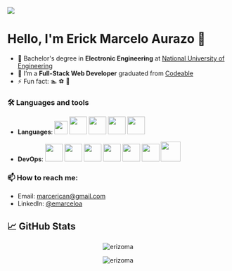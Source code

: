 ![](https://visitor-badge.glitch.me/badge?page_id=ErizoMA.ErizoMA)
# Hello, I'm Erick Marcelo Aurazo 👋
- 🔭 Bachelor's degree in **Electronic Engineering** at [National University of Engineering](https://www.uni.edu.pe/)
- 🌱 I’m a **Full-Stack Web Developer** graduated from [Codeable](https://www.codeable.la/)
- ⚡ Fun fact: 🏊 ⚽ 🍕

### 🛠️ Languages and tools 
- **Languages**: <code><img height="30" src="https://cdn.icon-icons.com/icons2/2108/PNG/512/javascript_icon_130900.png"></code>
<code><img height="40" src="https://cdn.icon-icons.com/icons2/2415/PNG/512/react_original_logo_icon_146374.png"></code>
<code><img height="40" src="https://cdn.icon-icons.com/icons2/2107/PNG/512/file_type_ruby_icon_130186.png"></code>
<code><img height="40" src="https://cdn.icon-icons.com/icons2/2415/PNG/512/rails_plain_wordmark_logo_icon_146377.png"></code>
<code><img height="40" src="https://cdn.icon-icons.com/icons2/1508/PNG/512/python_104451.png"></code>

- **DevOps**: <code><img height="40" src="https://cdn.icon-icons.com/icons2/2107/PNG/512/file_type_firebase_icon_130606.png"></code>
<code><img height="40" src="https://cdn.icon-icons.com/icons2/2415/PNG/512/postgresql_plain_wordmark_logo_icon_146390.png"></code>
<code><img height="40" src="https://cdn.icon-icons.com/icons2/2407/PNG/512/docker_icon_146192.png"></code>
<code><img height="40" src="https://cdn.icon-icons.com/icons2/17/PNG/256/ubuntu_linux_2075.png"></code>
<code><img height="40" src="https://cdn.icon-icons.com/icons2/2107/PNG/512/file_type_git_icon_130581.png"></code>
<code><img height="40" src="https://cdn.icon-icons.com/icons2/2429/PNG/512/figma_logo_icon_147289.png"></code>
<code><img height="45" src="https://cdn.icon-icons.com/icons2/1381/PNG/512/insomnia_94603.png"></code>

<!-- ### 👾  FrontEnd Projects
Pokemon
- Repository : [ErizoMA/151-pokemons](https://github.com/ErizoMA/151-pokemons)
- Website : [151-pokemons](https://151-pokemons.netlify.app/).


### 🔨  FullStack Projects
Whatsapp clone
- Repository : [ErizoMA/whatsapp-erizoma](https://github.com/ErizoMA/whatsapp-erizoma)
 -->

### 📫 How to reach me:

- Email: [marcerican@gmail.com](mailto:marcerican@gmail.com)
- LinkedIn: [@emarceloa](https://www.linkedin.com/in/emarceloa/)

## &#x1f4c8; GitHub Stats

<p align="center"> <img style={width=20px,height=20px} src="https://github-readme-stats.vercel.app/api/top-langs/?username=ErizoMA&layout=compact" alt="erizoma" />
<p align="center"> <img src="https://github-readme-stats.vercel.app/api?username=ErizoMA&count_private=trues&show_icons=true&hide=contribs,prs" alt="erizoma" />
